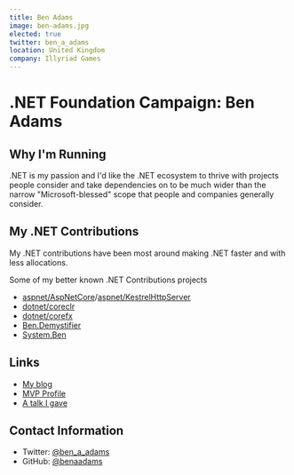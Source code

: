 ```yaml
---
title: Ben Adams
image: ben-adams.jpg
elected: true
twitter: ben_a_adams
location: United Kingdom
company: Illyriad Games
---
```


# .NET Foundation Campaign: Ben Adams

## Why I'm Running

.NET is my passion and I'd like the .NET ecosystem to thrive with projects people consider and take dependencies on to be much wider than the narrow "Microsoft-blessed" scope that people and companies generally consider.

## My .NET Contributions
My .NET contributions have been most around making .NET faster and with less allocations.

Some of my better known .NET Contributions projects

* [aspnet/AspNetCore](https://github.com/aspnet/AspNetCore)/[aspnet/KestrelHttpServer](https://github.com/aspnet/KestrelHttpServer)
* [dotnet/coreclr](https://github.com/dotnet/coreclr)
* [dotnet/corefx](https://github.com/dotnet/corefx)
* [Ben.Demystifier](https://github.com/benaadams/Ben.Demystifier)
* [System.Ben](https://github.com/benaadams/System.Ben)

## Links
* [My blog](https://www.ageofascent.com/authors/ben-adams/)
* [MVP Profile](https://mvp.microsoft.com/en-us/PublicProfile/5001879)
* [A talk I gave](https://www.youtube.com/watch?v=eOdhWTX3Ajk)

## Contact Information
* Twitter: [@ben_a_adams](https://twitter.com/ben_a_adams)
* GitHub: [@benaadams](https://github.com/benaadams)
